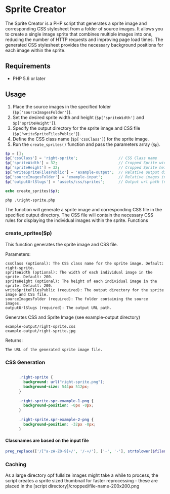# Sprite Creator

The Sprite Creator is a PHP script that generates a sprite image and corresponding CSS stylesheet from a folder of source images. It allows you to create a single image sprite that combines multiple images into one, reducing the number of HTTP requests and improving page load times. The generated CSS stylesheet provides the necessary background positions for each image within the sprite.

## Requirements

- PHP 5.6 or later

## Usage

1. Place the source images in the specified folder (`$p['sourceImagesFolder']`).
2. Set the desired sprite width and height (`$p['spriteWidth']` and `$p['spriteHeight']`).
3. Specify the output directory for the sprite image and CSS file (`$p['writeSpriteFilesPublic']`).
4. Define the CSS class name (`$p['cssClass']`) for the sprite image.
5. Run the `create_sprites()` function and pass the parameters array (`$p`).

```php
$p = [];
$p['cssClass'] = 'right-sprite';                  // CSS Class name
$p['spriteWidth'] = 32;                           // Cropped Sprite width (cover crop)
$p['spriteHeight'] = 32;                          // Cropped Sprite height (cover crop)
$p['writeSpriteFilesPublic'] = 'example-output';  // Relative output directory (no slashes)
$p['sourceImagesFolder'] = 'example-input';       // Relative images input directory (no slashes) (recursive)
$p['outputUrlSlugs'] = 'assets/css/sprites';      // Output url path (no slashes) (relative)

echo create_sprites($p);

```

```cli
php .\right-sprite.php
```

The function will generate a sprite image and corresponding CSS file in the specified output directory. The CSS file will contain the necessary CSS rules for displaying the individual images within the sprite.
Functions

### create_sprites($p)

This function generates the sprite image and CSS file.

Parameters:

```text
cssClass (optional): The CSS class name for the sprite image. Default: right-sprite.
spriteWidth (optional): The width of each individual image in the sprite. Default: 200.
spriteHeight (optional): The height of each individual image in the sprite. Default: 200.
writeSpriteFilesPublic (required): The output directory for the sprite image and CSS file.
sourceImagesFolder (required): The folder containing the source images.
outputUrlSlugs (required): The output URL path.
```

Generates CSS and Sprite Image (see example-output directory)

```
example-output/right-sprite.css
example-output/right-sprite.jpg
```

Returns:

```text
The URL of the generated sprite image file.
```

### CSS Generation

```css

      .right-sprite { 
        background: url("right-sprite.png");
        background-size: 544px 512px;
      }
      
      .right-sprite.spr-example-1-png { 
        background-position: -0px -0px; 
      }
      
      .right-sprite.spr-example-2-png { 
        background-position: -32px -0px; 
      }

```

#### Classnames are based on the input file

```php
preg_replace(['/[^a-zA-Z0-9]+/', '/-+/'], ['-', '-'], strtolower($filename));
```

### Caching

As a large directory opf fullsize images might take a while to process, the script creates a sprite sized thumbnail for faster reprocessing - these are placed in the [script directory]/cropped/file-name-200x200.png
